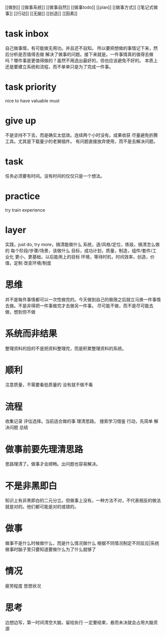 [[做到]]
[[做事系统]]
[[做事自然]]
[[做事todo]]
[[plan]]
[[做事方式]]
[[笔记式做事]]
[[行动]]
[[无脑]]
[[创造]]
[[因素]]

# task inbox
自己做事情，有可能做无用功。并且还不自知。
	所以要把想做的事情记下来，然后分析是否值得去做
解决了做事的问题。接下来就是。一件事情真的值得去做吗？哪件事是更值得做的？虽然不用选出最好的，但也应该避免不好的。
本质上还是要建立系统和流程，而不单单只是为了完成一件事。
# task priority
nice to have
valuable
must
# give up
不是坚持不下去，而是确实太低效。连续两个小时没有。成果收获
	尽量避免折腾工具。尤其是下载量少的老舅插件。
	有问题直接放弃使用，而不是去解决问题。
# task
任务必须要有时间。没有时间的仅仅只是一个想法。
# practice
try
train
experience
# layer
实践，just do, try more，搞清能做什么
系统，道/风格/定位，练级，搞清怎么做的
	每个阶段/步骤/场景，该做什么
目标，成功计划，质量，制造，组件/套件/工业化
	更小，更基础，以后能用上的目标
环境，等待时机，时间效率，创造，价值，定制
	改变环境/制度
# 思维
并不是每件事情都可以一次性做完的。今天做到自己的极限之后就立马换一件事情去做。不是非得把一件事做完才去做另一件事。
尽可能不做，而不是尽可能去做，想到但不做
# 系统而非结果
整理资料的目的不是把资料整理完，而是积累整理资料的系统。

# 顺利
注意质量，不需要看低质量的
没有就不做不看
# 流程
收集记录
评估选择。当前适合做的事
理清思路。
搜索学习借鉴
行动，先简单
解决问题
总结
# 做事前要先理清思路
思路理清了。做事才会顺畅。出问题也容易解决。
# 不是非黑即白
知识上有非黑即白的二元分立。但做事上没有。一种方法不对，不代表相反的做法就是对的。他们都可能是对的或错的。
# 做事
做事不是什么时候做什么，而是什么情况做什么
根据不同情况制定不同反应|系统
做事时脑子里只要知道要做什么为了什么就够了
# 情况
疲劳程度
思想状况
# 思考
边想边写，第一时间清空大脑，留给执行
一定要结束，悬而未决就会占用大脑资源